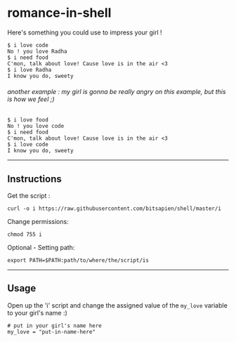 # romance-in-shell

Here's something you could use to impress your girl !

```
$ i love code
No ! you love Radha
$ i need food
C'mon, talk about love! Cause love is in the air <3 
$ i love Radha
I know you do, sweety
```
###### another example : my girl is gonna be really angry on this example, but this is how we feel ;)

```
$ i love food
No ! you love code
$ i need food
C'mon, talk about love! Cause love is in the air <3 
$ i love code
I know you do, sweety
```

____
## Instructions

Get the script :

```
curl -o i https://raw.githubusercontent.com/bitsapien/shell/master/i
```

Change permissions:

```
chmod 755 i
```

Optional - Setting path: 

```
export PATH=$PATH:path/to/where/the/script/is
```

____
## Usage

Open up the 'i' script and change the assigned value of the `my_love` variable to your girl's name :)
```shell
# put in your girl's name here
my_love = "put-in-name-here"
```
